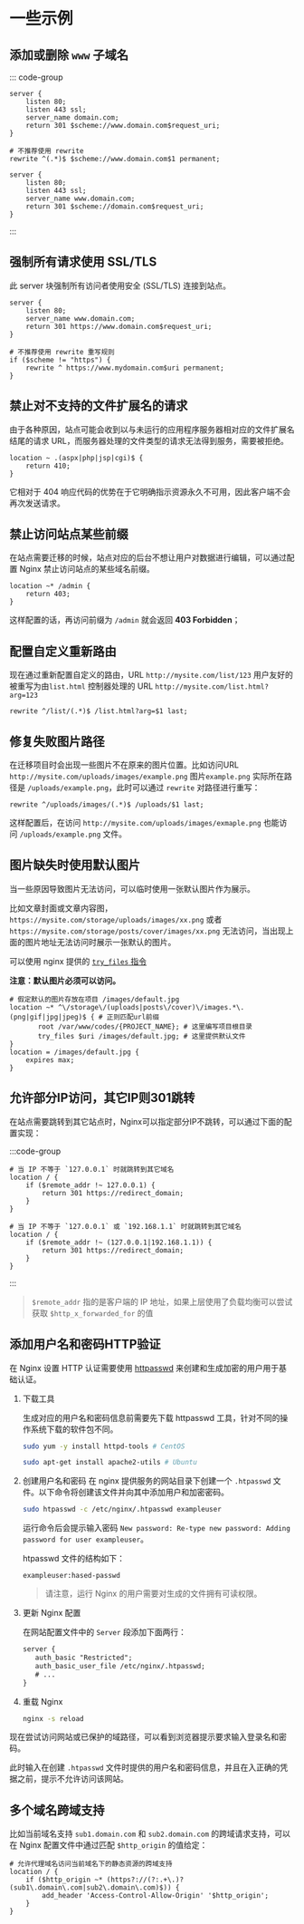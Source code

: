 # 一些示例

## 添加或删除 `www` 子域名

::: code-group

```nginx [添加 www 子域名]
server {
    listen 80;
    listen 443 ssl;
    server_name domain.com;
    return 301 $scheme://www.domain.com$request_uri;
}

# 不推荐使用 rewrite
rewrite ^(.*)$ $scheme://www.domain.com$1 permanent;
```

```nginx [删除 www 子域名]
server {
    listen 80;
    listen 443 ssl;
    server_name www.domain.com;
    return 301 $scheme://domain.com$request_uri;
}
```

:::

## 强制所有请求使用 SSL/TLS

此 server 块强制所有访问者使用安全 (SSL/TLS) 连接到站点。

```nginx
server {
    listen 80;
    server_name www.domain.com;
    return 301 https://www.domain.com$request_uri;
}

# 不推荐使用 rewrite 重写规则
if ($scheme != "https") {
    rewrite ^ https://www.mydomain.com$uri permanent;
}
```

## 禁止对不支持的文件扩展名的请求

由于各种原因，站点可能会收到以与未运行的应用程序服务器相对应的文件扩展名结尾的请求 URL，而服务器处理的文件类型的请求无法得到服务，需要被拒绝。

```nginx
location ~ .(aspx|php|jsp|cgi)$ {
    return 410;
}
```

它相对于 404 响应代码的优势在于它明确指示资源永久不可用，因此客户端不会再次发送请求。

## 禁止访问站点某些前缀

在站点需要迁移的时候，站点对应的后台不想让用户对数据进行编辑，可以通过配置 Nginx 禁止访问站点的某些域名前缀。

```nginx
location ~* /admin {
    return 403;
}
```

这样配置的话，再访问前缀为 `/admin` 就会返回 **403 Forbidden**；

## 配置自定义重新路由

现在通过重新配置自定义的路由，URL `http://mysite.com/list/123` 用户友好的被重写为由`list.html` 控制器处理的
URL `http://mysite.com/list.html?arg=123`

```nginx
rewrite ^/list/(.*)$ /list.html?arg=$1 last;
```

## 修复失败图片路径

在迁移项目时会出现一些图片不在原来的图片位置。比如访问URL `http://mysite.com/uploads/images/example.png`
图片`example.png` 实际所在路径是 `/uploads/example.png`，此时可以通过 `rewrite` 对路径进行重写：

```nginx
rewrite ^/uploads/images/(.*)$ /uploads/$1 last;
```

这样配置后，在访问 `http://mysite.com/uploads/images/exmaple.png` 也能访问 `/uploads/example.png` 文件。

## 图片缺失时使用默认图片

当一些原因导致图片无法访问，可以临时使用一张默认图片作为展示。

比如文章封面或文章内容图，`https://mysite.com/storage/uploads/images/xx.png`
或者 `https://mysite.com/storage/posts/cover/images/xx.png` 无法访问，当出现上面的图片地址无法访问时展示一张默认的图片。

可以使用 nginx 提供的 [`try_files` 指令](http://nginx.org/en/docs/http/ngx_http_core_module.html#try_files)

**注意：默认图片必须可以访问。**

```nginx
# 假定默认的图片存放在项目 /images/default.jpg
location ~* ^\/storage\/(uploads|posts\/cover)\/images.*\.(png|gif|jpg|jpeg)$ { # 正则匹配url前缀
       root /var/www/codes/{PROJECT_NAME}; # 这里编写项目根目录
       try_files $uri /images/default.jpg; # 这里提供默认文件
}
location = /images/default.jpg {
    expires max;
}
```

## 允许部分IP访问，其它IP则301跳转

在站点需要跳转到其它站点时，Nginx可以指定部分IP不跳转，可以通过下面的配置实现：

:::code-group

```nginx [单个IP]
# 当 IP 不等于 `127.0.0.1` 时就跳转到其它域名
location / {
    if ($remote_addr !~ 127.0.0.1) {
        return 301 https://redirect_domain;
    }
}
```

```nginx [多个IP]
# 当 IP 不等于 `127.0.0.1` 或 `192.168.1.1` 时就跳转到其它域名
location / {
    if ($remote_addr !~ (127.0.0.1|192.168.1.1)) {
        return 301 https://redirect_domain;
    }
}
```
:::

> `$remote_addr` 指的是客户端的 IP 地址，如果上层使用了负载均衡可以尝试获取 `$http_x_forwarded_for` 的值 

## 添加用户名和密码HTTP验证

在 Nginx 设置 HTTP 认证需要使用 [httpasswd](https://httpd.apache.org/docs/2.4/programs/htpasswd.html) 来创建和生成加密的用户用于基础认证。

1. 下载工具

    生成对应的用户名和密码信息前需要先下载 httpasswd 工具，针对不同的操作系统下载的软件包不同。
   
    ```bash
    sudo yum -y install httpd-tools # CentOS

    sudo apt-get install apache2-utils # Ubuntu
    ```
2. 创建用户名和密码
   在 nginx 提供服务的网站目录下创建一个 `.htpasswd` 文件。以下命令将创建该文件并向其中添加用户和加密密码。

    ```bash
    sudo htpasswd -c /etc/nginx/.htpasswd exampleuser
    ```

   运行命令后会提示输入密码 `New password: Re-type new password: Adding password for user exampleuser`。

   htpasswd 文件的结构如下：

   ```text
   exampleuser:hased-passwd
   ```
 
   > 请注意，运行 Nginx 的用户需要对生成的文件拥有可读权限。

3. 更新 Nginx 配置

   在网站配置文件中的 `Server` 段添加下面两行：

   ```txt
   server {
      auth_basic "Restricted";
      auth_basic_user_file /etc/nginx/.htpasswd;
      # ...
   }
   ```

4. 重载 Nginx

   ```bash
   nginx -s reload
   ```


现在尝试访问网站或已保护的域路径，可以看到浏览器提示要求输入登录名和密码。

此时输入在创建 `.htpasswd` 文件时提供的用户名和密码信息，并且在入正确的凭据之前，提示不允许访问该网站。

## 多个域名跨域支持

比如当前域名支持 `sub1.domain.com` 和 `sub2.domain.com` 的跨域请求支持，可以在 Nginx 配置文件中通过匹配 `$http_origin` 的值给定：

```
# 允许代理域名访问当前域名下的静态资源的跨域支持
location / {
    if ($http_origin ~* (https?://(?:.+\.)?(sub1\.domain\.com|sub2\.domain\.com)$)) {
        add_header 'Access-Control-Allow-Origin' '$http_origin';
    }
}
```